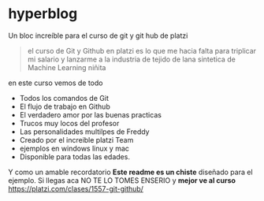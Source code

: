 # hyperblog
Un bloc increíble para el curso de git y git hub de platzi
>el curso de Git y Github en platzi es lo que me hacia falta para triplicar mi salario y lanzarme a la industria de tejido de lana sintetica de Machine Learning
>niñita

 en este curso vemos de todo
* Todos los comandos de Git
* El flujo de trabajo en Github
* El verdadero amor por las buenas practicas
* Trucos muy locos del profesor
* Las personalidades multilpes de Freddy
* Creado por el increible platzi Team
* ejemplos en windows linux y mac
* Disponible para todas las edades.

Y como un amable recordatorio **Este readme es un chiste** diseñado para el ejemplo. Si llegas aca NO TE LO TOMES ENSERIO y **mejor ve al curso** https://platzi.com/clases/1557-git-github/
